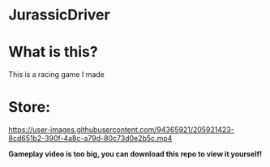 # JurassicDriver

# What is this?
This is a racing game I made

# Store:

https://user-images.githubusercontent.com/94365921/205921423-8cd651b2-390f-4a8c-a79d-80c73d0e2b5c.mp4

**Gameplay video is too big, you can download this repo to view it yourself!**
